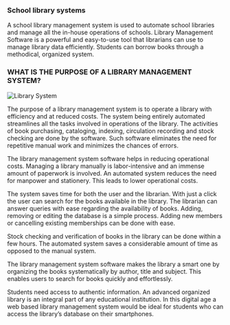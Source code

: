 ### School library systems
A school library management system is used to automate school libraries and manage all the in-house operations of schools. Library Management Software is a powerful and easy-to-use tool that librarians can use to manage library data efficiently. Students can borrow books through a methodical, organized system.  

### WHAT IS THE PURPOSE OF A LIBRARY MANAGEMENT SYSTEM?
![Library System](https://www.skoolbeep.com/blog/wp-content/uploads/2020/12/WHAT-IS-THE-PURPOSE-OF-A-LIBRARY-MANAGEMENT-SYSTEM-min.png)

The purpose of a library management system is to operate a library with efficiency and at reduced costs. The system being entirely automated streamlines all the tasks involved in operations of the library. The activities of book purchasing, cataloging, indexing, circulation recording and stock checking are done by the software. Such software eliminates the need for repetitive manual work and minimizes the chances of errors.  

The library management system software helps in reducing operational costs. Managing a library manually is labor-intensive and an immense amount of paperwork is involved. An automated system reduces the need for manpower and stationery. This leads to lower operational costs.  

The system saves time for both the user and the librarian. With just a click the user can search for the books available in the library. The librarian can answer queries with ease regarding the availability of books. Adding, removing or editing the database is a simple process. Adding new members or cancelling existing memberships can be done with ease.  

Stock checking and verification of books in the library can be done within a few hours. The automated system saves a considerable amount of time as opposed to the manual system.  

The library management system software makes the library a smart one by organizing the books systematically by author, title and subject. This enables users to search for books quickly and effortlessly.  

Students need access to authentic information. An advanced organized library is an integral part of any educational institution. In this digital age a web based library management system would be ideal for students who can access the library’s database on their smartphones.  